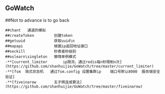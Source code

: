 ## GoWatch  
##Not to advance is to go back  

    ##chant   通道的模拟  
    ##createToken         创建token  
    ##getuuid             获取uuid\n  
    ##mapapi              根据ip返回地址接口  
    ##seckill             秒表毫秒级别  
    ##oslearn\singleton   懒惰单例模式  
    -**[current_limiter       ip限流，通过redis每n秒限制n次](https://github.com/shanhuijie/GoWatch/tree/master/current_limiter)  
    -**[fsm  简式状态机   通过fsm.config 设置集群ip    端口号默认8080  服务端安全验证]  
    -**[fiveinarow        五子棋连成算法](https://github.com/shanhuijie/GoWatch/tree/master/fiveinarow)  

